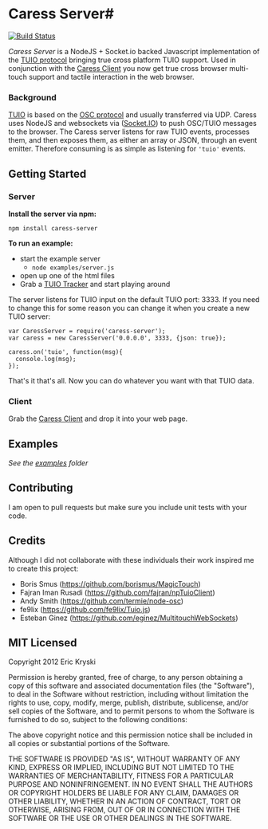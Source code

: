 # Caress Server#

[![Build Status](https://travis-ci.org/ekryski/caress-server.svg?branch=master)](https://travis-ci.org/ekryski/caress-server)

*Caress Server* is a NodeJS + Socket.io backed Javascript implementation of the [TUIO protocol](http://www.tuio.org) bringing true cross platform TUIO support. Used in conjunction with the [Caress Client](https://github.com/ekryski/caress-client/) you now get true cross browser multi-touch support and tactile interaction in the web browser.

### Background ###
[TUIO](http://tuio.org/) is based on the [OSC protocol](http://opensoundcontrol.org/) and usually transferred via UDP. Caress uses NodeJS and websockets via ([Socket.IO](http://socket.io/)) to push OSC/TUIO messages to the browser. The Caress server listens for raw TUIO events, processes them, and then exposes them, as either an array or JSON, through an event emitter. Therefore consuming is as simple as listening for `'tuio'` events.

## Getting Started
### Server
**Install the server via npm:**

    npm install caress-server

**To run an example:**

* start the example server
    * `node examples/server.js`
* open up one of the html files
* Grab a [TUIO Tracker](http://tuio.org/?software) and start playing around


The server listens for TUIO input on the default TUIO port: 3333. If you need to change this for some reason you can change it when you create a new TUIO server:

    var CaressServer = require('caress-server');
    var caress = new CaressServer('0.0.0.0', 3333, {json: true});

    caress.on('tuio', function(msg){
      console.log(msg);
    });

That's it that's all. Now you can do whatever you want with that TUIO data.

### Client
Grab the [Caress Client](https://github.com/ekryski/caress-client/) and drop it into your web page.

## Examples
_See the [examples](https://github.com/ekryski/Caress/tree/master/examples) folder_

## Contributing
I am open to pull requests but make sure you include unit tests with your code.

## Credits
Although I did not collaborate with these individuals their work inspired me to create this project:

* Boris Smus (https://github.com/borismus/MagicTouch)
* Fajran Iman Rusadi (https://github.com/fajran/npTuioClient)
* Andy Smith (https://github.com/termie/node-osc)
* fe9lix (https://github.com/fe9lix/Tuio.js)
* Esteban Ginez (https://github.com/eginez/MultitouchWebSockets)

## MIT Licensed
Copyright 2012 Eric Kryski

Permission is hereby granted, free of charge, to any person obtaining
a copy of this software and associated documentation files (the
"Software"), to deal in the Software without restriction, including
without limitation the rights to use, copy, modify, merge, publish,
distribute, sublicense, and/or sell copies of the Software, and to
permit persons to whom the Software is furnished to do so, subject to
the following conditions:

The above copyright notice and this permission notice shall be
included in all copies or substantial portions of the Software.

THE SOFTWARE IS PROVIDED "AS IS", WITHOUT WARRANTY OF ANY KIND,
EXPRESS OR IMPLIED, INCLUDING BUT NOT LIMITED TO THE WARRANTIES OF
MERCHANTABILITY, FITNESS FOR A PARTICULAR PURPOSE AND
NONINFRINGEMENT. IN NO EVENT SHALL THE AUTHORS OR COPYRIGHT HOLDERS BE
LIABLE FOR ANY CLAIM, DAMAGES OR OTHER LIABILITY, WHETHER IN AN ACTION
OF CONTRACT, TORT OR OTHERWISE, ARISING FROM, OUT OF OR IN CONNECTION
WITH THE SOFTWARE OR THE USE OR OTHER DEALINGS IN THE SOFTWARE.
